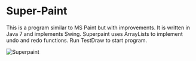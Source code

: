 Super-Paint
===========

This is a program similar to MS Paint but with improvements. It is written in Java 7 and implements Swing. Superpaint uses ArrayLists to implement undo and redo functions. Run TestDraw to start program. 

![Superpaint](http://timmui.me/img/other/Superpaint.png)
